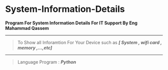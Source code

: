 # System-Information-Details

**Program For System Information Details For IT Support  By Eng Mahammad Qassem**
***
>To Show all Inforamtion For Your Device such as ***[ System , wifi card , memory ,...,etc]***
***
>Language Program : ***Python***
